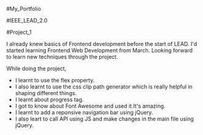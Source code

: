 #My_Portfolio

#IEEE_LEAD_2.0

#Project_1

I already knew basics of Frontend development before the start of LEAD. I'd started learning Frontend Web Development from March. 
Looking forward to learn new techniques through the project.

While doing the project,
 - I learnt to use the flex property. 
 - I also learnt to use the css clip path generator which is really helpful in shaping different things.
 - I learnt about progress tag.
 - I got to know about Font Awesome and used it.It's amazing.
 - I learnt to add a reponsive navigation bar using jQuery.
 - I also leart to call API using JS and make changes in the main file using jQuery.

